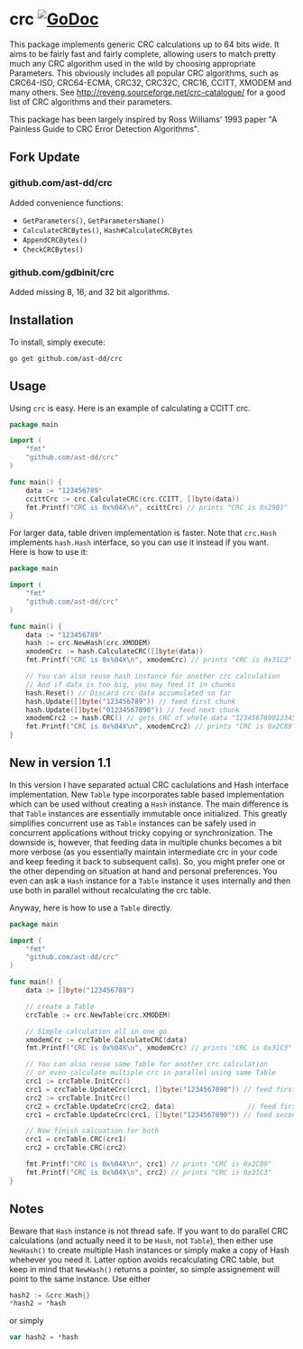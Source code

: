 crc [![GoDoc](https://godoc.org/github.com/ast-dd/src?status.png)](https://godoc.org/github.com/ast-dd/crc)
========
This package implements generic CRC calculations up to 64 bits wide.
It aims to be fairly fast and fairly complete, allowing users to match pretty much
any CRC algorithm used in the wild by choosing appropriate Parameters. This obviously includes all popular CRC algorithms, such as CRC64-ISO, CRC64-ECMA, CRC32, CRC32C, CRC16, CCITT, XMODEM and many others. See http://reveng.sourceforge.net/crc-catalogue/ for a good list of CRC algorithms and their parameters.

This package has been largely inspired by Ross Williams' 1993 paper "A Painless Guide to CRC Error Detection Algorithms".

## Fork Update

### github.com/ast-dd/crc

Added convenience functions:

- `GetParameters()`, `GetParametersName()`
- `CalculateCRCBytes()`, `Hash#CalculateCRCBytes`
- `AppendCRCBytes()`
- `CheckCRCBytes()`

### github.com/gdbinit/crc

Added missing 8, 16, and 32 bit algorithms. 

## Installation

To install, simply execute:

```
go get github.com/ast-dd/crc
```

## Usage

Using `crc` is easy. Here is an example of calculating a CCITT crc.
```go
package main

import (
	"fmt"
	"github.com/ast-dd/crc"
)

func main() {
	data := "123456789"
	ccittCrc := crc.CalculateCRC(crc.CCITT, []byte(data))
	fmt.Printf("CRC is 0x%04X\n", ccittCrc) // prints "CRC is 0x29B1"
}
```

For larger data, table driven implementation is faster. Note that `crc.Hash` implements `hash.Hash` interface, so you can use it instead if you want.  
Here is how to use it:
```go
package main

import (
	"fmt"
	"github.com/ast-dd/crc"
)

func main() {
	data := "123456789"
	hash := crc.NewHash(crc.XMODEM)
	xmodemCrc := hash.CalculateCRC([]byte(data))
	fmt.Printf("CRC is 0x%04X\n", xmodemCrc) // prints "CRC is 0x31C3"

	// You can also reuse hash instance for another crc calculation
	// And if data is too big, you may feed it in chunks
	hash.Reset() // Discard crc data accumulated so far
	hash.Update([]byte("123456789")) // feed first chunk
	hash.Update([]byte("01234567890")) // feed next chunk
	xmodemCrc2 := hash.CRC() // gets CRC of whole data "12345678901234567890"
	fmt.Printf("CRC is 0x%04X\n", xmodemCrc2) // prints "CRC is 0x2C89"
}
```

## New in version 1.1

In this version I have separated actual CRC caclulations and Hash interface implementation. New `Table` type incorporates table based implementation which can be used without creating a `Hash` instance. The main difference is that `Table` instances are essentially immutable once initialized. This greatly simplifies concurrent use as `Table` instances can be safely used in concurrent applications without tricky copying or synchronization. The downside is, however, that feeding data in multiple chunks becomes a bit more verbose (as you essentially maintain intermediate crc in your code and keep feeding it back to subsequent calls). So, you might prefer one or the other depending on situation at hand and personal preferences. You even can ask a `Hash` instance for a `Table` instance it uses internally and then use both in parallel without recalculating the crc table.

Anyway, here is how to use a `Table` directly.

```go
package main

import (
	"fmt"
	"github.com/ast-dd/crc"
)

func main() {
	data := []byte("123456789")

	// create a Table
	crcTable := crc.NewTable(crc.XMODEM)

	// Simple calculation all in one go
	xmodemCrc := crcTable.CalculateCRC(data)
	fmt.Printf("CRC is 0x%04X\n", xmodemCrc) // prints "CRC is 0x31C3"

	// You can also reuse same Table for another crc calculation
	// or even calculate multiple crc in parallel using same Table
	crc1 := crcTable.InitCrc()
	crc1 = crcTable.UpdateCrc(crc1, []byte("1234567890")) // feed first chunk to first crc
	crc2 := crcTable.InitCrc()
	crc2 = crcTable.UpdateCrc(crc2, data)                  // feed first chunk to second crc
	crc1 = crcTable.UpdateCrc(crc1, []byte("1234567890")) // feed second chunk to first crc

	// Now finish calcuation for both
	crc1 = crcTable.CRC(crc1)
	crc2 = crcTable.CRC(crc2)

	fmt.Printf("CRC is 0x%04X\n", crc1) // prints "CRC is 0x2C89"
	fmt.Printf("CRC is 0x%04X\n", crc2) // prints "CRC is 0x31C3"
}
```


## Notes
Beware that `Hash` instance is not thread safe. If you want to do parallel CRC calculations (and actually need it to be `Hash`, not `Table`), then either use `NewHash()` to create multiple Hash instances or simply make a copy of Hash whehever you need it. Latter option avoids recalculating CRC table, but keep in mind that `NewHash()` returns a pointer, so simple assignement will point to the same instance.
Use either
 ```go
hash2 := &crc.Hash{}
*hash2 = *hash
```
or simply
 ```go
var hash2 = *hash
 ```
